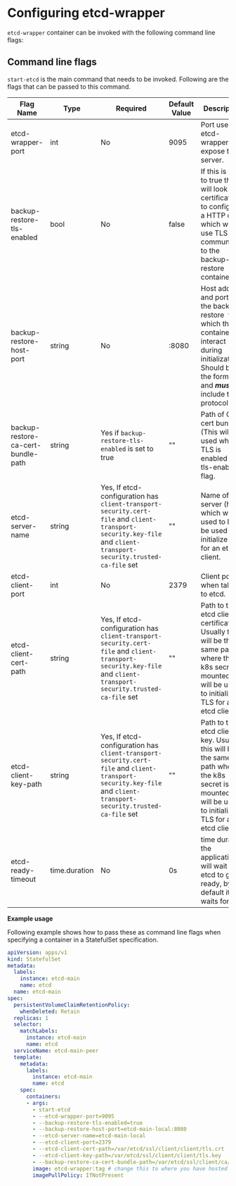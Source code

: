 # Configuring etcd-wrapper

`etcd-wrapper` container can be invoked with the following command line flags:

## Command line flags

`start-etcd` is the main command that needs to be invoked. Following are the flags that can be passed to this command.

| Flag Name                          | Type          | Required                                                                                                                                                          | Default Value | Description                                                                                                                                                                                |
| ---------------------------------- | ------------- | ----------------------------------------------------------------------------------------------------------------------------------------------------------------- | ------------- | ------------------------------------------------------------------------------------------------------------------------------------------------------------------------------------------ |
| etcd-wrapper-port                  | int           | No                                                                                                                                                                | 9095          | Port used by etcd-wrapper to expose the server.                                                                                                                                            |                                                                                                                                        |
| backup-restore-tls-enabled         | bool          | No                                                                                                                                                                | false         | If this is set to true then it will look for certificates to configure a HTTP client which will use TLS to communicate to the backup-restore container                                     |
| backup-restore-host-port           | string        | No                                                                                                                                                                | :8080         | Host address and port of the backup-restore  with which this container will interact during initialization. Should be of the format <host>:<port> and ***must not*** include the protocol. |
| backup-restore-ca-cert-bundle-path | string        | Yes if `backup-restore-tls-enabled` is set to true                                                                                                                | ""            | Path of CA cert bundle (This will be used when TLS is enabled via tls-enabled flag.                                                                                                        |
| etcd-server-name                   | string        | Yes, If etcd-configuration has `client-transport-security.cert-file` and `client-transport-security.key-file` and `client-transport-security.trusted-ca-file` set | ""            | Name of the server (host) which will be used to It will be used to initialize TLS for an etcd client.                                                                                      |
| etcd-client-port                   | int           | No                                                                                                                                                                | 2379          | Client port when talking to etcd.                                                                                                                                                          |                                                                                                                                        |
| etcd-client-cert-path              | string        | Yes, If etcd-configuration has `client-transport-security.cert-file` and `client-transport-security.key-file` and `client-transport-security.trusted-ca-file` set | ""            | Path to the etcd client certificate. Usually this will be the same path where the k8s secret is mounted. It will be used to initialize TLS for an etcd client.                             |
| etcd-client-key-path               | string        | Yes, If etcd-configuration has `client-transport-security.cert-file` and `client-transport-security.key-file` and `client-transport-security.trusted-ca-file` set | ""            | Path to the etcd client key. Usually this will be the same path where the k8s secret is mounted. It will be used to initialize TLS for an etcd client.                                     |
| etcd-ready-timeout                 | time.duration | No                                                                                                                                                                | 0s            | time duration the application will wait for etcd to get ready, by default it waits forever.                                                                                                |

**Example usage**

Following example shows how to pass these as command line flags when specifying a container in a StatefulSet specification.

```yaml
apiVersion: apps/v1
kind: StatefulSet
metadata:
  labels:
    instance: etcd-main
    name: etcd
  name: etcd-main
spec:
  persistentVolumeClaimRetentionPolicy:
    whenDeleted: Retain
  replicas: 1
  selector:
    matchLabels:
      instance: etcd-main
      name: etcd
  serviceName: etcd-main-peer
  template:
    metadata:
      labels:
        instance: etcd-main
        name: etcd
    spec:
      containers:
      - args:
        - start-etcd 
        - --etcd-wrapper-port=9095
        - --backup-restore-tls-enabled=true
        - --backup-restore-host-port=etcd-main-local:8080
        - --etcd-server-name=etcd-main-local
        - --etcd-client-port=2379
        - --etcd-client-cert-path=/var/etcd/ssl/client/client/tls.crt
        - --etcd-client-key-path=/var/etcd/ssl/client/client/tls.key
        - --backup-restore-ca-cert-bundle-path=/var/etcd/ssl/client/ca/bundle.crt
        image: etcd-wrapper:tag # change this to where you have hosted the docker image for etcd-wrapper along with its tag
        imagePullPolicy: IfNotPresent
```
